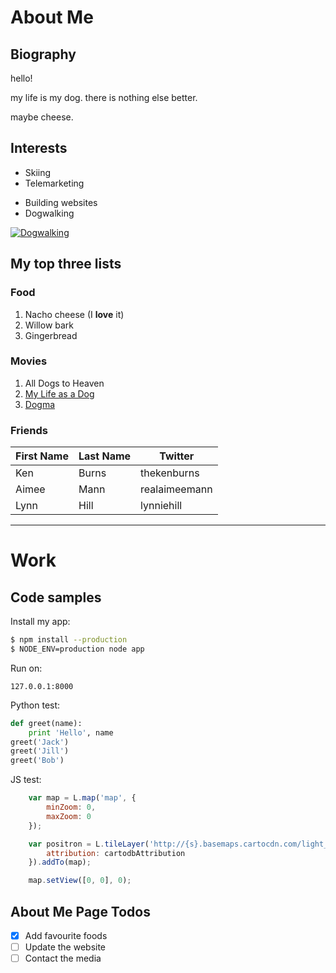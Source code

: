 # About Me

## Biography

hello!

my life is my dog. there is nothing else better.

maybe cheese.

## Interests

- Skiing
- Telemarketing

* Building websites
* Dogwalking

[![Dogwalking](https://www.puppyleaks.com/wp-content/uploads/2017/08/walkie.png)](https://kaitlinnewson.github.io/c4l18-workshop-staticweb/)

## My top three lists

### Food

1. Nacho cheese (I **love** it)
2. Willow bark
3. Gingerbread


### Movies

1. All Dogs to Heaven
2. [My Life as a Dog](https://en.wikipedia.org/wiki/My_Life_as_a_Dog)
3. [Dogma](http://www.imdb.com/title/tt0120655/)

### Friends

| First Name | Last Name | Twitter       |
|------------|-----------|---------------|
| Ken        | Burns     | thekenburns   |
| Aimee      | Mann      | realaimeemann |
| Lynn       | Hill      | lynniehill    |


---------------------
# Work

## Code samples

Install my app:

```sh
$ npm install --production
$ NODE_ENV=production node app
```

Run on:

```
127.0.0.1:8000
```


Python test:
```python
def greet(name):
    print 'Hello', name
greet('Jack')
greet('Jill')
greet('Bob')
```


JS test:
```javascript
    var map = L.map('map', {
        minZoom: 0,
        maxZoom: 0
    });

    var positron = L.tileLayer('http://{s}.basemaps.cartocdn.com/light_all/{z}/{x}/{y}.png', {
        attribution: cartodbAttribution
    }).addTo(map);

    map.setView([0, 0], 0);
```


## About Me Page Todos

- [x] Add favourite foods
- [ ] Update the website
- [ ] Contact the media